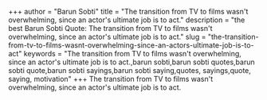 +++
author = "Barun Sobti"
title = "The transition from TV to films wasn't overwhelming, since an actor's ultimate job is to act."
description = "the best Barun Sobti Quote: The transition from TV to films wasn't overwhelming, since an actor's ultimate job is to act."
slug = "the-transition-from-tv-to-films-wasnt-overwhelming-since-an-actors-ultimate-job-is-to-act"
keywords = "The transition from TV to films wasn't overwhelming, since an actor's ultimate job is to act.,barun sobti,barun sobti quotes,barun sobti quote,barun sobti sayings,barun sobti saying,quotes, sayings,quote, saying, motivation"
+++
The transition from TV to films wasn't overwhelming, since an actor's ultimate job is to act.
